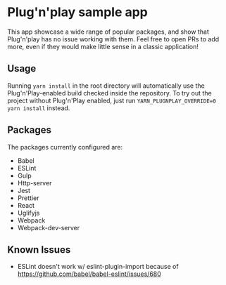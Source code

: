 # Plug'n'play sample app

This app showcase a wide range of popular packages, and show that Plug'n'play has no issue working with them. Feel free to open PRs to add more, even if they would make little sense in a classic application!

## Usage

Running `yarn install` in the root directory will automatically use the Plug'n'Play-enabled build checked inside the repository. To try out the project without Plug'n'Play enabled, just run `YARN_PLUGNPLAY_OVERRIDE=0 yarn install` instead.

## Packages

The packages currently configured are:

  - Babel
  - ESLint
  - Gulp
  - Http-server
  - Jest
  - Prettier
  - React
  - Uglifyjs
  - Webpack
  - Webpack-dev-server

## Known Issues

  - ESLint doesn't work w/ eslint-plugin-import because of https://github.com/babel/babel-eslint/issues/680
